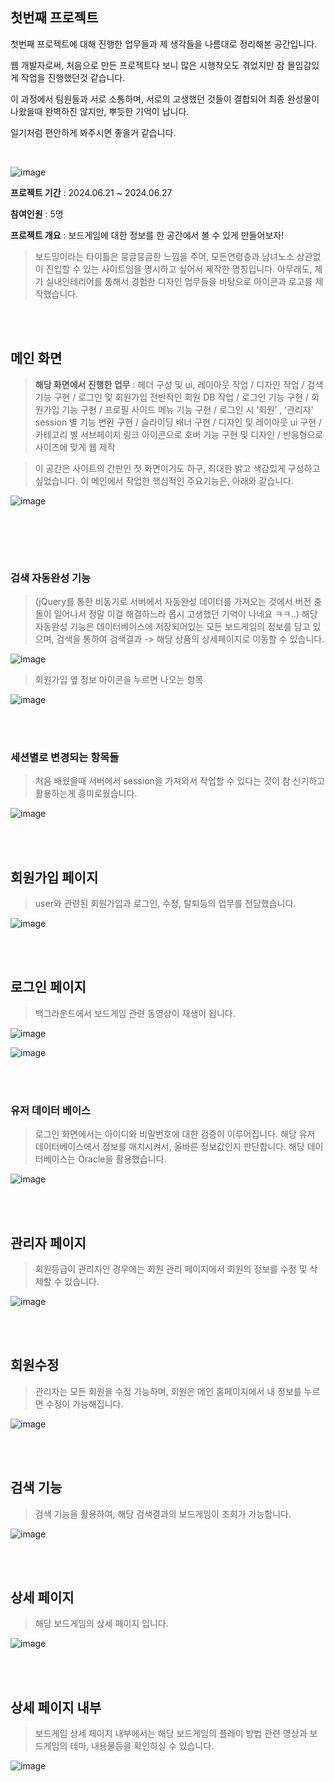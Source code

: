 ## 첫번째 프로젝트

첫번째 프로젝트에 대해 진행한 업무들과 제 생각들을 나름대로 정리해본 공간입니다.

웹 개발자로써, 처음으로 만든 프로젝트다 보니 많은 시행착오도 겪었지만 참 몰입감있게 작업을 진행했던것 같습니다.

이 과정에서 팀원들과 서로 소통하며, 서로의 고생했던 것들이 결합되어 최종 완성물이 나왔을때 완벽하진 않지만, 뿌듯한 기억이 납니다.

일기처럼 편안하게 봐주시면 좋을거 같습니다.

<br/>

![image](https://github.com/user-attachments/assets/270486cf-e687-4137-86ed-ae8fe48c428e)

**프로젝트 기간** : 2024.06.21 ~ 2024.06.27

**참여인원** : 5명

**프로젝트 개요** : 보드게임에 대한 정보를 한 공간에서 볼 수 있게 만들어보자!
<br/>

> 보드밍이라는 타이틀은 뭉글뭉글한 느낌을 주어, 모든연령층과 남녀노소 상관없이 진입할 수 있는 사이트임을 명시하고 싶어서 제작한 명칭입니다.
> 아무래도, 제가 실내인테리어를 통해서 경험한 디자인 업무들을 바탕으로 아이콘과 로고를 제작했습니다.

<br/><br/>
## 메인 화면

> **해당 화면에서 진행한 업무** : 헤더 구성 및 ui, 레이아웃 작업 / 디자인 작업 / 검색 기능 구현 / 로그인 및 회원가입 전반적인 회원 DB 작업 / 로그인 기능 구현 / 회원가입 기능 구현 / 프로필 사이드 메뉴 기능 구현 / 로그인 시 ‘회원’ , ‘관리자’ session 별 기능 변환 구현 / 슬라이딩 배너 구현 / 디자인 및 레이아웃 ui 구현 / 카테고리 별 서브페이지 링크 아이콘으로 호버 기능 구현 및 디자인 / 반응형으로 사이즈에 맞게 웹 제작

> 이 공간은 사이트의 간판인 첫 화면이기도 하구, 최대한 밝고 색감있게 구성하고 싶었습니다. 이 메인에서 작업한 핵심적인 주요기능은, 아래와 같습니다.

![image](https://github.com/user-attachments/assets/d485ebcd-0bb9-4f93-a831-6dcc7caeb2d5)

<br/><br/>




<br/>

### 검색 자동완성 기능

> (jQuery를 통한 비동기로 서버에서 자동완성 데이터를 가져오는 것에서 버전 충돌이 일어나서 정말 이걸 해결하느라 몹시 고생했던 기억이 나네요 ㅋㅋ..)
> 해당 자동완성 기능은 데이터베이스에 저장되어있는 모든 보드게임의 정보를 담고 있으며, 검색을 통하여 검색결과 -> 해당 상품의 상세페이지로 이동할 수 있습니다.

![image](https://github.com/user-attachments/assets/c032f577-6fb1-492f-885d-329542fd4cae)

> 회원가입 옆 정보 아이콘을 누르면 나오는 항목

![image](https://github.com/user-attachments/assets/06cb8cd4-a6bc-4d79-adaf-8aacb78dd610)


<br/><br/>

### 세션별로 변경되는 항목들

> 처음 배웠을때 서버에서 session을 가져와서 작업할 수 있다는 것이 참 신기하고 활용하는게 흥미로웠습니다.

![image](https://github.com/user-attachments/assets/77f72908-807f-4566-aa30-bfd21157d5df)

<br/><br/>

## 회원가입 페이지

> user와 관련된 회원가입과 로그인, 수정, 탈퇴등의 업무를 전담했습니다.

![image](https://github.com/user-attachments/assets/4775f3ff-84d7-48ff-9b86-c2da1643af35)

<br/><br/>

## 로그인 페이지

> 백그라운드에서 보드게임 관련 동영상이 재생이 됩니다.

![image](https://github.com/user-attachments/assets/503597b7-a3b1-44ce-a53d-1dcbc33dd6af)

![image](https://github.com/user-attachments/assets/f4cf889c-f887-4e4e-8678-62854b920041)

<br/><br/>

### 유저 데이터 베이스

> 로그인 화면에서는 아이디와 비밀번호에 대한 검증이 이루어집니다. 해당 유저 데이터베이스에서 정보를 매치시켜서, 올바른 정보값인지 판단합니다. 해당 데이터베이스는 Oracle을 활용했습니다.

![image](https://github.com/user-attachments/assets/a08a6398-87cb-45ed-b444-b1fea3f1970e)

<br/><br/>

## 관리자 페이지

> 회원등급이 관리자인 경우에는 회원 관리 페이지에서 회원의 정보를 수정 및 삭제할 수 있습니다.

![image](https://github.com/user-attachments/assets/e03ba3e8-9985-4e8b-bf7f-edd2e88f13e8)

<br/><br/>

## 회원수정

> 관리자는 모든 회원을 수정 가능하며, 회원은 메인 홈페이지에서 내 정보를 누르면 수정이 가능해집니다.

![image](https://github.com/user-attachments/assets/6c20710a-5097-4f0d-a053-5cbb2301b964)

<br/><br/>

## 검색 기능

> 검색 기능을 활용하여, 해당 검색결과의 보드게임이 조회가 가능합니다.

![image](https://github.com/user-attachments/assets/c49b91bf-ea47-4b6c-ba6f-74644d2f5798)

<br/><br/>

## 상세 페이지

> 해당 보드게임의 상세 페이지 입니다.

![image](https://github.com/user-attachments/assets/dedb2100-7941-4f1d-85e5-b019fb497224)

<br/><br/>

## 상세 페이지 내부

> 보드게임 상세 페이지 내부에서는 해당 보드게임의 플레이 방법 관련 영상과 보드게임의 테마, 내용물등을 확인하실 수 있습니다.

![image](https://github.com/user-attachments/assets/38b8c716-76a3-429d-825b-87a37496fd57)
